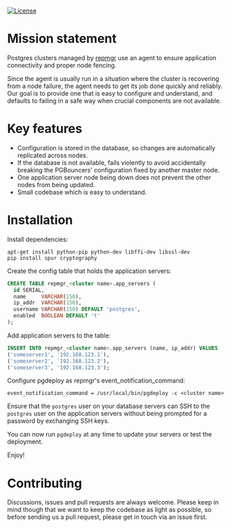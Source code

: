 [![License](https://img.shields.io/badge/license-GPLv3-blue.svg)](https://github.com/Proemion/repmgr-agent/blob/master/LICENSE)

# Mission statement

Postgres clusters managed by [repmgr](repmgr.org) use an agent
to ensure application connectivity and proper node fencing.

Since the agent is usually run in a situation where the cluster
is recovering from a node failure, the agent needs to get its
job done quickly and reliably. Our goal is to provide one that
is easy to configure and understand, and defaults to failing
in a safe way when crucial components are not available.

# Key features

* Configuration is stored in the database, so changes are automatically
  replicated across nodes.
* If the database is not available, fails violently to avoid accidentally
  breaking the PGBouncers' configuration fixed by another master node.
* One application server node being down does not prevent the other nodes
  from being updated.
* Small codebase which is easy to understand.

# Installation

Install dependencies:

```
apt-get install python-pip python-dev libffi-dev libssl-dev
pip install spur cryptography
```

Create the config table that holds the application servers:

```sql
CREATE TABLE repmgr_<cluster name>.app_servers (
  id SERIAL,
  name     VARCHAR(150),
  ip_addr  VARCHAR(150),
  username VARCHAR(150) DEFAULT 'postgres',
  enabled  BOOLEAN DEFAULT 't'
);
```

Add application servers to the table:

```sql
INSERT INTO repmgr_<cluster name>.app_servers (name, ip_addr) VALUES
('someserver1', '192.168.123.1'),
('someserver2', '192.168.123.2'),
('someserver3', '192.168.123.3');
```

Configure pgdeploy as repmgr's event_notification_command:

```
event_notification_command = /usr/local/bin/pgdeploy -c <cluster name>
```

Ensure that the `postgres` user on your database servers can SSH to
the `postgres` user on the application servers without being prompted
for a password by exchanging SSH keys.

You can now run `pgdeploy` at any time to update your servers or test
the deployment.

Enjoy!

# Contributing

Discussions, issues and pull requests are always welcome. Please keep
in mind though that we want to keep the codebase as light as possible,
so before sending us a pull request, please get in touch via an issue
first.
